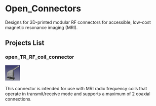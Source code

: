 # Open_Connectors
Designs for 3D-printed modular RF connectors for accessible, low-cost magnetic resonance imaging (MRI).

## Projects List

### open_TR_RF_coil_connector
<img src="https://github.com/dezanche/Open_Connectors/blob/main/pictures/open_TR_RF_coil_connector.png?raw=true" width="48">

This connector is intended for use with MRI radio frequency coils that operate in transmit/receive mode and supports a maximum of 2 coaxial connections.
